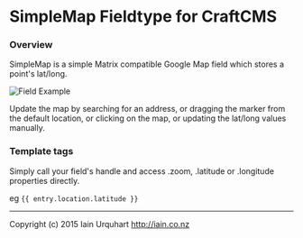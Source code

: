 # SimpleMap Fieldtype for CraftCMS

### Overview

SimpleMap is a simple Matrix compatible Google Map field which stores a point's lat/long.

![Field Example](https://s3.amazonaws.com/f.cl.ly/items/2Y2I2R2o3L1g230i0S3l/Image%202015-03-07%20at%204.23.58%20pm.png)

Update the map by searching for an address, or dragging the marker from the default location, or clicking on the map, or updating the lat/long values manually.

### Template tags

Simply call your field's handle and access .zoom, .latitude or .longitude properties directly.

eg `{{ entry.location.latitude }}`


* * *

Copyright (c) 2015 Iain Urquhart
http://iain.co.nz